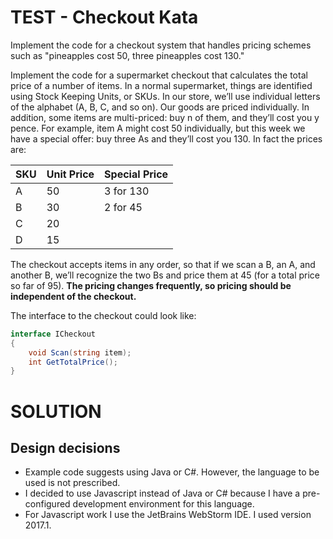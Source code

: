 # TEST - Checkout Kata

Implement the code for a checkout system that handles pricing schemes such as "pineapples cost 50, three pineapples cost 130."

Implement the code for a supermarket checkout that calculates the total price of a number of items. In a normal supermarket, things are identified using Stock Keeping Units, or SKUs. In our store, we’ll use individual letters of the alphabet (A, B, C, and so on). Our goods are priced individually. In addition, some items are multi-priced: buy n of them, and they’ll cost you y pence. For example, item A might cost 50 individually, but this week we have a special offer: buy three As and they’ll cost you 130. In fact the prices are:

| SKU  | Unit Price | Special Price |
| ---- | ---------- | ------------- |
| A    | 50         | 3 for 130     |
| B    | 30         | 2 for 45      |
| C    | 20         |               |
| D    | 15         |               |

The checkout accepts items in any order, so that if we scan a B, an A, and another B, we’ll recognize the two Bs and price them at 45 (for a total price so far of 95). **The pricing changes frequently, so pricing should be independent of the checkout.**

The interface to the checkout could look like:

```cs
interface ICheckout
{
    void Scan(string item);
    int GetTotalPrice();
}
```

# SOLUTION
## Design decisions
* Example code suggests using Java or C#. However, the language to be used is not prescribed.
* I decided to use Javascript instead of Java or C# because I have a pre-configured development environment for this language.
* For Javascript work I use the JetBrains WebStorm IDE. I used version 2017.1.